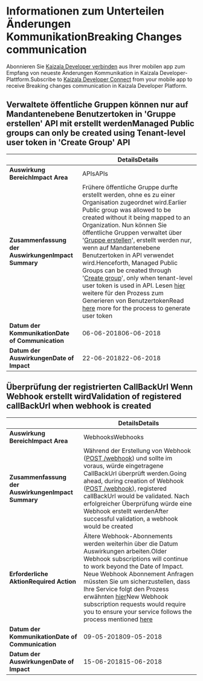 # <a name="breaking-changes-communication"></a><span data-ttu-id="9a9d0-101">Informationen zum Unterteilen Änderungen Kommunikation</span><span class="sxs-lookup"><span data-stu-id="9a9d0-101">Breaking Changes communication</span></span>

<span data-ttu-id="9a9d0-102">Abonnieren Sie [Kaizala Developer verbinden](https://join.kaiza.la/g/jwoUnTyHR_Kgrd_GuDDc1w) aus Ihrer mobilen app zum Empfang von neueste Änderungen Kommunikation in Kaizala Developer-Plattform.</span><span class="sxs-lookup"><span data-stu-id="9a9d0-102">Subscribe to [Kaizala Developer Connect](https://join.kaiza.la/g/jwoUnTyHR_Kgrd_GuDDc1w) from your mobile app to receive Breaking changes communication in Kaizala Developer Platform.</span></span>

<!---

## Deprecating Mobile Number data from Kaizala APIs & Webhooks
||Details|
|--|--|
|**Impact Area**| APIs & Webhooks |
|**Impact Summary**|Kaizala APIs & Webhooks will stop returning Mobile Number as part of reponse. It will return Kaizala userIDs, which can be used to identify unique users. List of APIs & Webhook impacted:<br> <ol><li></li>|
|**Requires Action**|3rd party developers should make necessary changes to avoid break in their solutions. During the time period between 'Date of communication' & 'Date of Impact', Kaizala APIs will return both Mobile numbers and User IDs|
|**Date of Communication**| 18-04-2018 |
|**Date of Impact**| 15-05-2018|

-->

## <a name="managed-public-groups-can-only-be-created-using-tenant-level-user-token-in-create-group-api"></a><span data-ttu-id="9a9d0-103">Verwaltete öffentliche Gruppen können nur auf Mandantenebene Benutzertoken in 'Gruppe erstellen' API mit erstellt werden</span><span class="sxs-lookup"><span data-stu-id="9a9d0-103">Managed Public groups can only be created using Tenant-level user token in 'Create Group' API</span></span>

||<span data-ttu-id="9a9d0-104">Details</span><span class="sxs-lookup"><span data-stu-id="9a9d0-104">Details</span></span>|
|--|--|
|<span data-ttu-id="9a9d0-105">**Auswirkung Bereich**</span><span class="sxs-lookup"><span data-stu-id="9a9d0-105">**Impact Area**</span></span>| <span data-ttu-id="9a9d0-106">APIs</span><span class="sxs-lookup"><span data-stu-id="9a9d0-106">APIs</span></span> |
|<span data-ttu-id="9a9d0-107">**Zusammenfassung der Auswirkungen**</span><span class="sxs-lookup"><span data-stu-id="9a9d0-107">**Impact Summary**</span></span>| <span data-ttu-id="9a9d0-108">Frühere öffentliche Gruppe durfte erstellt werden, ohne es zu einer Organisation zugeordnet wird.</span><span class="sxs-lookup"><span data-stu-id="9a9d0-108">Earlier Public group was allowed to be created without it being mapped to an Organization.</span></span> <span data-ttu-id="9a9d0-109">Nun können Sie öffentliche Gruppen verwaltet über '[Gruppe erstellen](https://docs.microsoft.com/en-us/kaizala/connectors/groups#groups)', erstellt werden nur, wenn auf Mandantenebene Benutzertoken in API verwendet wird.</span><span class="sxs-lookup"><span data-stu-id="9a9d0-109">Henceforth, Managed Public Groups can be created through '[Create group](https://docs.microsoft.com/en-us/kaizala/connectors/groups#groups)', only when tenant-level user token is used in API.</span></span> <span data-ttu-id="9a9d0-110">Lesen [hier](connectors/UserToken.md) weitere für den Prozess zum Generieren von Benutzertoken</span><span class="sxs-lookup"><span data-stu-id="9a9d0-110">Read [here](connectors/UserToken.md) more for the process to generate user token</span></span> |
|<span data-ttu-id="9a9d0-111">**Datum der Kommunikation**</span><span class="sxs-lookup"><span data-stu-id="9a9d0-111">**Date of Communication**</span></span>|<span data-ttu-id="9a9d0-112">06-06-2018</span><span class="sxs-lookup"><span data-stu-id="9a9d0-112">06-06-2018</span></span>|
|<span data-ttu-id="9a9d0-113">**Datum der Auswirkungen**</span><span class="sxs-lookup"><span data-stu-id="9a9d0-113">**Date of Impact**</span></span>|<span data-ttu-id="9a9d0-114">22-06-2018</span><span class="sxs-lookup"><span data-stu-id="9a9d0-114">22-06-2018</span></span>|

## <a name="validation-of-registered-callbackurl-when-webhook-is-created"></a><span data-ttu-id="9a9d0-115">Überprüfung der registrierten CallBackUrl Wenn Webhook erstellt wird</span><span class="sxs-lookup"><span data-stu-id="9a9d0-115">Validation of registered callBackUrl when webhook is created</span></span>

||<span data-ttu-id="9a9d0-116">Details</span><span class="sxs-lookup"><span data-stu-id="9a9d0-116">Details</span></span>|
|--|--|
|<span data-ttu-id="9a9d0-117">**Auswirkung Bereich**</span><span class="sxs-lookup"><span data-stu-id="9a9d0-117">**Impact Area**</span></span>| <span data-ttu-id="9a9d0-118">Webhooks</span><span class="sxs-lookup"><span data-stu-id="9a9d0-118">Webhooks</span></span> |
|<span data-ttu-id="9a9d0-119">**Zusammenfassung der Auswirkungen**</span><span class="sxs-lookup"><span data-stu-id="9a9d0-119">**Impact Summary**</span></span>| <span data-ttu-id="9a9d0-120">Während der Erstellung von Webhook ([POST /webhook](https://docs.microsoft.com/en-us/kaizala/connectors/webhooks#webhook)) und sollte im voraus, würde eingetragene CallBackUrl überprüft werden.</span><span class="sxs-lookup"><span data-stu-id="9a9d0-120">Going ahead, during creation of Webhook ([POST /webhook](https://docs.microsoft.com/en-us/kaizala/connectors/webhooks#webhook)), registered callBackUrl would be validated.</span></span> <span data-ttu-id="9a9d0-121">Nach erfolgreicher Überprüfung würde eine Webhook erstellt werden</span><span class="sxs-lookup"><span data-stu-id="9a9d0-121">After successful validation, a webhook would be created</span></span> |
|<span data-ttu-id="9a9d0-122">**Erforderliche Aktion**</span><span class="sxs-lookup"><span data-stu-id="9a9d0-122">**Required Action**</span></span>| <span data-ttu-id="9a9d0-123">Ältere Webhook-Abonnements werden weiterhin über die Datum Auswirkungen arbeiten.</span><span class="sxs-lookup"><span data-stu-id="9a9d0-123">Older Webhook subscriptions will continue to work beyond the Date of Impact.</span></span> <span data-ttu-id="9a9d0-124">Neue Webhook Abonnement Anfragen müssten Sie um sicherzustellen, dass Ihre Service folgt den Prozess erwähnten [hier](connectors/WebHookValidaton.md)</span><span class="sxs-lookup"><span data-stu-id="9a9d0-124">New Webhook subscription requests would require you to ensure your service follows the process mentioned [here](connectors/WebHookValidaton.md)</span></span> |
|<span data-ttu-id="9a9d0-125">**Datum der Kommunikation**</span><span class="sxs-lookup"><span data-stu-id="9a9d0-125">**Date of Communication**</span></span>|<span data-ttu-id="9a9d0-126">09-05-2018</span><span class="sxs-lookup"><span data-stu-id="9a9d0-126">09-05-2018</span></span>|
|<span data-ttu-id="9a9d0-127">**Datum der Auswirkungen**</span><span class="sxs-lookup"><span data-stu-id="9a9d0-127">**Date of Impact**</span></span>|<span data-ttu-id="9a9d0-128">15-06-2018</span><span class="sxs-lookup"><span data-stu-id="9a9d0-128">15-06-2018</span></span>|

<!---

## Webhook subscription will be cancelled, if 10 consecutive failures are received

||Details|
|--|--|
|**Impact Area**| Webhooks |
|**Impact Summary**| Subscription of WebHooks would be suspended, if Kaizala server doesn't receive success for 10 consecutive attempts. Developer will get communication regarding the same on Kaizala Developer Connect. Click here to join [Kaizala Developer Connect]()|
|**Required Action**||
|**Date of Communication**| 18-04-2018 |
|**Date of Impact**| 01-06-2018 |
-->


